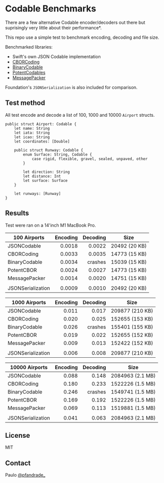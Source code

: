 # Codable Benchmarks

There are a few alternative Codable encoder/decoders out there but suprisingly very little about their performance*.

This repo use a simple test to benchmark encoding, decoding and file size.
 
Benchmarked libraries:

* Swift's own JSON Codable implementation
* [CBORCoding](https://github.com/SomeRandomiOSDev/CBORCoding)
* [BinaryCodable](https://github.com/christophhagen/BinaryCodable)
* [PotentCodables](https://github.com/outfoxx/PotentCodables/)
* [MessagePacker](https://github.com/hirotakan/MessagePacker)

Foundation's `JSONSerialization` is also included for comparison.

## Test method

All test encode and decode a list of 100, 1000 and 10000 `Airport` structs. 

```
public struct Airport: Codable {
    let name: String
    let iata: String
    let icao: String
    let coordinates: [Double]
    
    public struct Runway: Codable {
        enum Surface: String, Codable {
            case rigid, flexible, gravel, sealed, unpaved, other
        }
        
        let direction: String
        let distance: Int
        let surface: Surface
    }
    
    let runways: [Runway]
}
```


## Results

Test were ran on a 14'inch M1 MacBook Pro.

| 100 Airports      	| Encoding 	| Decoding | Size          |
|-------------------	|---------:	|---------:|---------------|
| JSONCodable       	|   0.0018 	|   0.0022 | 20492 (20 KB) |
| CBORCoding        	|   0.0033 	|   0.0035 | 14773 (15 KB) |
| BinaryCodable     	|   0.0034 	|  crashes | 15039 (15 KB) |
| PotentCBOR        	|   0.0024 	|   0.0027 | 14773 (15 KB) |
| MessagePacker     	|   0.0014 	|   0.0020 | 14751 (15 KB) |
|							|				|          |               |
| JSONSerialization 	|   0.0009 	|   0.0010 | 20492 (20 KB) |


| 1000 Airports     	| Encoding 	| Decoding | Size            |
|-------------------	|---------:	|---------:|-----------------|
| JSONCodable       	|    0.011 	|    0.017 | 209877 (210 KB) |
| CBORCoding        	|    0.020 	|    0.025 | 152655 (153 KB) |
| BinaryCodable     	|    0.026 	|  crashes | 155401 (155 KB) |
| PotentCBOR        	|    0.019 	|    0.022 | 152655 (152 KB) |
| MessagePacker     	|    0.009 	|    0.013 | 152422 (152 KB) |
|							|				|          |                 |
| JSONSerialization 	|    0.006 	|    0.008 | 209877 (210 KB) |

| 10000 Airports    	| Encoding 	| Decoding | Size             |
|-------------------	|---------:	|---------:|------------------|
| JSONCodable       	|    0.088 	|    0.148 | 2084963 (2.1 MB) |
| CBORCoding        	|    0.180 	|    0.233 | 1522226 (1.5 MB) |
| BinaryCodable     	|    0.246 	|  crashes | 1549741 (1.5 MB) |
| PotentCBOR        	|    0.169 	|    0.192 | 1522226 (1.5 MB) |
| MessagePacker     	|    0.069 	|    0.113 | 1519881 (1.5 MB) |
|							|				|          |                 |
| JSONSerialization 	|    0.041 	|    0.063 | 2084963 (2.1 MB) |


## License

MIT

## Contact

Paulo [@pfandrade_](https://twitter.com/pfandrade_)
